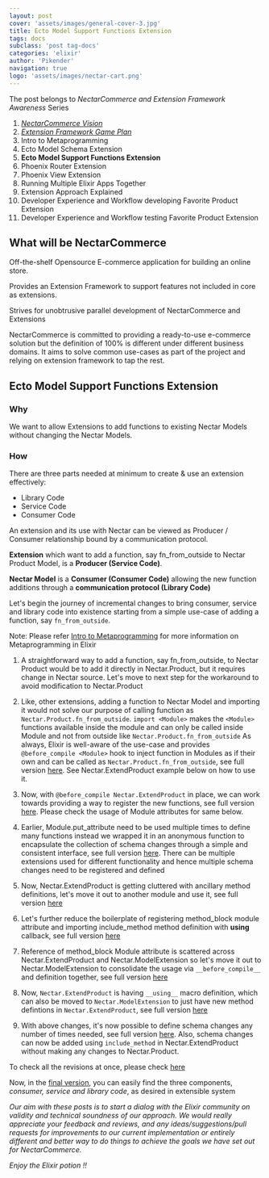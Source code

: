 ```yaml
---
layout: post
cover: 'assets/images/general-cover-3.jpg'
title: Ecto Model Support Functions Extension
tags: docs
subclass: 'post tag-docs'
categories: 'elixir'
author: 'Pikender'
navigation: true
logo: 'assets/images/nectar-cart.png'
---
```


>
The post belongs to _NectarCommerce and Extension Framework Awareness_ Series
>
1. _[NectarCommerce Vision](http://vinsol.com/blog/2016/04/08/nectarcommerce-vision/)_
1. _[Extension Framework Game Plan](http://vinsol.com/blog/2016/04/12/extension-framework-game-plan/)_
1. Intro to Metaprogramming
1. Ecto Model Schema Extension
1. **Ecto Model Support Functions Extension**
1. Phoenix Router Extension
1. Phoenix View Extension
1. Running Multiple Elixir Apps Together
1. Extension Approach Explained
1. Developer Experience and Workflow developing Favorite Product Extension
1. Developer Experience and Workflow testing Favorite Product Extension


## What will be NectarCommerce

>
Off-the-shelf Opensource E-commerce application for building an online store.
>
Provides an Extension Framework to support features not included in core as extensions.
>
Strives for unobtrusive parallel development of NectarCommerce and Extensions

NectarCommerce is committed to providing a ready-to-use e-commerce solution but the definition of 100% is different under different business domains. It aims to solve common use-cases as part of the project and relying on extension framework to tap the rest.

## Ecto Model Support Functions Extension

### Why

We want to allow Extensions to add functions to existing Nectar Models without changing the Nectar Models.

### How

There are three parts needed at minimum to create & use an extension effectively:

- Library Code
- Service Code
- Consumer Code

An extension and its use with Nectar can be viewed as Producer / Consumer relationship bound by a communication protocol.

**Extension** which want to add a function, say fn\_from\_outside to Nectar Product Model, is a **Producer (Service Code)**.

**Nectar Model** is a **Consumer (Consumer Code)** allowing the new function additions through a **communication protocol (Library Code)**

Let's begin the journey of incremental changes to bring consumer, service and library code into existence starting from a simple use-case of adding a function, say `fn_from_outside`.

>
Note: Please refer [Intro to Metaprogramming]() for more information on Metaprogramming in Elixir

1.  A straightforward way to add a function, say fn\_from\_outside, to Nectar Product would be to add it directly in Nectar.Product, but it requires change in Nectar source. Let's move to next step for the workaround to avoid modification to Nectar.Product

    <script src="https://gist.github.com/pikender/a60a3c193f3077f648daa6f81f2c5f17/a0608017b19c05337e71bd79231e3562bf190131.js"></script>

    <script src="https://gist.github.com/pikender/c5aa7869610b006653bdae9e00cf360e/2cbcedac70352d0f83c358669381084b946bcb8b.js"></script>

1.  Like, other extensions, adding a function to Nectar Model and importing it would not solve our purpose of calling function as `Nectar.Product.fn_from_outside`.
    `import <Module>` makes the `<Module>` functions available inside the module and can only be called inside Module and not from outside like `Nectar.Product.fn_from_outside`
    As always, Elixir is well-aware of the use-case and provides `@before_compile <Module>` hook to inject function in Modules as if their own and can be called as  `Nectar.Product.fn_from_outside`, see full version [here](https://gist.github.com/pikender/892fd3707043bacecc73ad24ba45cdba/de73b334b169009ec247ae15d0e10707c9e1ee55). See Nectar.ExtendProduct example below on how to use it.

    <script src="https://gist.github.com/pikender/a60a3c193f3077f648daa6f81f2c5f17/c0d7f9f2aedaacffb8ca26fb778839e05d0ad868.js"></script>
    <script src="https://gist.github.com/pikender/a60a3c193f3077f648daa6f81f2c5f17/0f3a8d81e636a5e2a1b138e2a0eb0ddf545bfa0d.js"></script>

    <script src="https://gist.github.com/pikender/c5aa7869610b006653bdae9e00cf360e/2cbcedac70352d0f83c358669381084b946bcb8b.js"></script>

1.  Now, with `@before_compile Nectar.ExtendProduct` in place, we can work towards providing a way to register the new functions, see full version [here](https://gist.github.com/pikender/892fd3707043bacecc73ad24ba45cdba/2e7b4ee7ce7b76a70440ca256c612307e786c52c). Please check the usage of Module attributes for same below.

    <script src="https://gist.github.com/pikender/a60a3c193f3077f648daa6f81f2c5f17/8a9cc9d0f3f9b33fd3516ec3b0bd625946b7fe1d.js"></script>

    <script src="https://gist.github.com/pikender/c5aa7869610b006653bdae9e00cf360e/2cbcedac70352d0f83c358669381084b946bcb8b.js"></script>

1.  Earlier, Module.put_attribute need to be used multiple times to define many functions instead we wrapped it in an anonymous function to encapsulate the collection of schema changes through a simple and consistent interface, see full version [here](https://gist.github.com/pikender/892fd3707043bacecc73ad24ba45cdba/0f75aef16bf12000068d331d5a4147c0a6f819d0). There can be multiple extensions used for different functionality and hence multiple schema changes need to be registered and defined

    <script src="https://gist.github.com/pikender/a60a3c193f3077f648daa6f81f2c5f17/020dd42284c391e64bac9b4a14c3a3bb97a0f621.js"></script>

    <script src="https://gist.github.com/pikender/c5aa7869610b006653bdae9e00cf360e/2cbcedac70352d0f83c358669381084b946bcb8b.js"></script>

1.  Now, Nectar.ExtendProduct is getting cluttered with ancillary method definitions, let's move it out to another module and use it, see full version [here](https://gist.github.com/pikender/892fd3707043bacecc73ad24ba45cdba/d9883af5365109c349363ffa38e2a13ad30bc9d2)

    <script src="https://gist.github.com/pikender/a60a3c193f3077f648daa6f81f2c5f17/447cdad10471f9ab7c47c0352070ae00dde12f03.js"></script>

    <script src="https://gist.github.com/pikender/c5aa7869610b006653bdae9e00cf360e/2cbcedac70352d0f83c358669381084b946bcb8b.js"></script>

1.  Let's further reduce the boilerplate of registering method_block module attribute and importing include_method method definition with __using__ callback, see full version [here](https://gist.github.com/pikender/892fd3707043bacecc73ad24ba45cdba/1ba90f0e6e86e87c1e116d62d8e9eaf4ee42b37c)

    <script src="https://gist.github.com/pikender/a60a3c193f3077f648daa6f81f2c5f17/2125c83a64300b108c21048a35b8436d3f281764.js"></script>
    <script src="https://gist.github.com/pikender/a60a3c193f3077f648daa6f81f2c5f17/ad4a872557c8906389198e0ba3aafde3dd69fac4.js"></script>

    <script src="https://gist.github.com/pikender/c5aa7869610b006653bdae9e00cf360e/2cbcedac70352d0f83c358669381084b946bcb8b.js"></script>

1.  Reference of method_block Module attribute is scattered across Nectar.ExtendProduct and Nectar.ModelExtension so let's move it out to Nectar.ModelExtension to consolidate the usage via `__before_compile__` and definition together, see full version [here](https://gist.github.com/pikender/892fd3707043bacecc73ad24ba45cdba/8b21ccb99dbdb507c25b5e9d3f3fdfe72fc8bec1)

    <script src="https://gist.github.com/pikender/a60a3c193f3077f648daa6f81f2c5f17/71a8f9cce9f4d3607ac2e0ee35123404bbd8b6dc.js"></script>

    <script src="https://gist.github.com/pikender/c5aa7869610b006653bdae9e00cf360e/2cbcedac70352d0f83c358669381084b946bcb8b.js"></script>

1.  Now, `Nectar.ExtendProduct` is having `__using__` macro definition, which can also be moved to `Nectar.ModelExtension` to just have new method defintions in `Nectar.ExtendProduct`, see full version [here](https://gist.github.com/pikender/892fd3707043bacecc73ad24ba45cdba/b985b7af90e558773d974bcb34658eae222ea2b7)

    <script src="https://gist.github.com/pikender/a60a3c193f3077f648daa6f81f2c5f17/e2dc2266dfecd0e35bfebdd5c39a88df1b291fc9.js"></script>

    <script src="https://gist.github.com/pikender/c5aa7869610b006653bdae9e00cf360e/2cbcedac70352d0f83c358669381084b946bcb8b.js"></script>

1.  With above changes, it's now possible to define schema changes any number of times needed, see full version [here](https://gist.github.com/pikender/892fd3707043bacecc73ad24ba45cdba/56e57c15324c99c7355e6d418cf7286a0d1afbeb). Also, schema changes can now be added using `include_method` in Nectar.ExtendProduct without making any changes to Nectar.Product.

    <script src="https://gist.github.com/pikender/a60a3c193f3077f648daa6f81f2c5f17/fcb09e32bb34d11d78833895fe321228c40eb6e7.js"></script>

    <script src="https://gist.github.com/pikender/c5aa7869610b006653bdae9e00cf360e.js"></script>

To check all the revisions at once, please check [here](https://gist.github.com/pikender/892fd3707043bacecc73ad24ba45cdba/revisions)

Now, in the [final version](https://gist.github.com/pikender/892fd3707043bacecc73ad24ba45cdba), you can easily find the three components, _consumer, service and library code_, as desired in extensible system

<script src="https://gist.github.com/pikender/892fd3707043bacecc73ad24ba45cdba.js"></script>

>
_Our aim with these posts is to start a dialog with the Elixir community on validity and technical soundness of our approach. We would really appreciate your feedback and reviews, and any ideas/suggestions/pull requests for improvements to our current implementation or entirely different and better way to do things to achieve the goals we have set out for NectarCommerce._

_Enjoy the Elixir potion !!_
